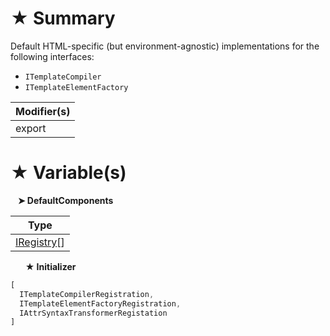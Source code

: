 # &#9733; Summary

Default HTML-specific (but environment-agnostic) implementations for the following interfaces:
- `ITemplateCompiler`
- `ITemplateElementFactory`

| Modifier(s)                            |
|----------------------------------------|
| export |

# &#9733; Variable(s)

&nbsp;&nbsp; **&#10148; DefaultComponents**

| Type                        |
|-----------------------------|
| [IRegistry](/kernel/interface/di/iregistry)[] |

&nbsp;&nbsp;&nbsp;&nbsp;&nbsp; **&#9733; Initializer**

```ts
[
  ITemplateCompilerRegistration,
  ITemplateElementFactoryRegistration,
  IAttrSyntaxTransformerRegistation
]
```